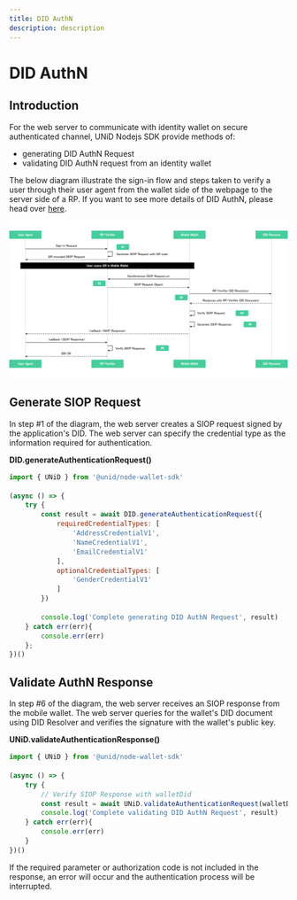 ```yaml
---
title: DID AuthN
description: description
---
```


# DID AuthN

## Introduction

For the web server to communicate with identity wallet on secure authenticated channel, UNiD Nodejs SDK provide methods of:

* generating DID AuthN Request
* validating DID AuthN request from an identity wallet

The below diagram illustrate the sign-in flow and steps taken to verify a user through their user agent from the wallet side of the webpage to the server side of a RP. If you want to see more details of DID AuthN, please head over [here](../unid-platform/#unid-core).

![](../.gitbook/assets/siop.svg)

## Generate SIOP Request

In step \#1 of the diagram, the web server creates a SIOP request signed by the application's DID. The web server can specify the credential type as the information required for authentication.

**DID.generateAuthenticationRequest\(\)**

```javascript
import { UNiD } from '@unid/node-wallet-sdk'

(async () => {
    try {
        const result = await DID.generateAuthenticationRequest({
            requiredCredentialTypes: [
                'AddressCredentialV1',
                'NameCredentialV1',
                'EmailCredentialV1'
            ],
            optionalCredentialTypes: [
                'GenderCredentialV1'
            ]
        })
        
        console.log('Complete generating DID AuthN Request', result)
    } catch err(err){
        console.err(err)
    };
})()
```

## Validate AuthN Response

In step \#6 of the diagram, the web server receives an SIOP response from the mobile wallet. The web server queries for the wallet's DID document using DID Resolver and verifies the signature with the wallet's public key.

**UNiD.validateAuthenticationResponse\(\)**

```javascript
import { UNiD } from '@unid/node-wallet-sdk'

(async () => {
    try {
        // Verify SIOP Response with walletDid
        const result = await UNiD.validateAuthenticationRequest(walletDid)
        console.log('Complete validating DID AuthN Request', result)
    } catch err(err){
        console.err(err)
    }
})()
```

If the required parameter or authorization code is not included in the response, an error will occur and the authentication process will be interrupted.

